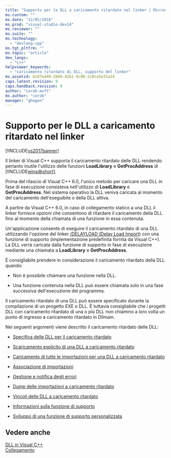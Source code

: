 ```yaml
---
title: "Supporto per le DLL a caricamento ritardato nel linker | Microsoft Docs"
ms.custom: ""
ms.date: "12/05/2016"
ms.prod: "visual-studio-dev14"
ms.reviewer: ""
ms.suite: ""
ms.technology: 
  - "devlang-cpp"
ms.tgt_pltfrm: ""
ms.topic: "article"
dev_langs: 
  - "C++"
helpviewer_keywords: 
  - "caricamento ritardato di DLL, supporto del linker"
ms.assetid: b2d7e449-2809-42b1-9c90-2c0ca5e31a14
caps.latest.revision: 9
caps.handback.revision: 9
author: "corob-msft"
ms.author: "corob"
manager: "ghogen"
---
```

# Supporto per le DLL a caricamento ritardato nel linker
[!INCLUDE[vs2017banner](../../assembler/inline/includes/vs2017banner.md)]

Il linker di Visual C\+\+ supporta il caricamento ritardato delle DLL  rendendo pertanto inutile l'utilizzo delle funzioni **LoadLibrary** e **GetProcAddress** di [!INCLUDE[winsdkshort](../../atl/reference/includes/winsdkshort_md.md)].  
  
 Prima del rilascio di Visual C\+\+ 6.0, l'unico metodo per caricare una DLL in fase di esecuzione consisteva nell'utilizzo di **LoadLibrary** e **GetProcAddress**. Nel sistema operativo la DLL veniva caricata al momento del caricamento dell'eseguibile o della DLL attiva.  
  
 A partire da Visual C\+\+ 6.0, in caso di collegamento statico a una DLL il linker fornisce opzioni che consentono di ritardare il caricamento della DLL fino al momento della chiamata di una funzione in essa contenuta.  
  
 Un'applicazione consente di eseguire il caricamento ritardato di una DLL utilizzando l'opzione del linker [\/DELAYLOAD \(Delay Load Import\)](../../build/reference/delayload-delay-load-import.md) con una funzione di supporto \(implementazione predefinita fornita da Visual C\+\+\).  La DLL verrà caricata dalla funzione di supporto in fase di esecuzione mediante una chiamata a **LoadLibrary** e **GetProcAddress**.  
  
 È consigliabile prendere in considerazione il caricamento ritardato della DLL quando:  
  
-   Non è possibile chiamare una funzione nella DLL.  
  
-   Una funzione contenuta nella DLL può essere chiamata solo in una fase successiva dell'esecuzione del programma.  
  
 Il caricamento ritardato di una DLL può essere specificato durante la compilazione di un progetto EXE o DLL.  È tuttavia consigliabile che i progetti DLL con caricamento ritardato di una o più DLL non chiamino a loro volta un punto di ingresso a caricamento ritardato in Dllmain.  
  
 Nei seguenti argomenti viene descritto il caricamento ritardato delle DLL:  
  
-   [Specifica delle DLL per il caricamento ritardato](../../build/reference/specifying-dlls-to-delay-load.md)  
  
-   [Scaricamento esplicito di una DLL a caricamento ritardato](../../build/reference/explicitly-unloading-a-delay-loaded-dll.md)  
  
-   [Caricamento di tutte le importazioni per una DLL a caricamento ritardato](../../build/reference/loading-all-imports-for-a-delay-loaded-dll.md)  
  
-   [Associazione di importazioni](../../build/reference/binding-imports.md)  
  
-   [Gestione e notifica degli errori](../../build/reference/error-handling-and-notification.md)  
  
-   [Dump delle importazioni a caricamento ritardato](../../build/reference/dumping-delay-loaded-imports.md)  
  
-   [Vincoli delle DLL a caricamento ritardato](../../build/reference/constraints-of-delay-loading-dlls.md)  
  
-   [Informazioni sulla funzione di supporto](http://msdn.microsoft.com/it-it/6279c12c-d908-4967-b0b3-cabfc3e91d3d)  
  
-   [Sviluppo di una funzione di supporto personalizzata](../../build/reference/developing-your-own-helper-function.md)  
  
## Vedere anche  
 [DLL in Visual C\+\+](../../build/dlls-in-visual-cpp.md)   
 [Collegamento](../../build/reference/linking.md)